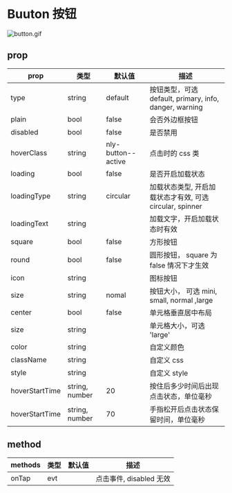 # Buuton 按钮

![button.gif](https://upload-images.jianshu.io/upload_images/9915084-236f4fdaa92001f8.gif?imageMogr2/auto-orient/strip)

## prop

|  prop   |  类型  |  默认值  | 描述 |
|  ----  | ----  |----  | ----  |
| type  | string | default | 按钮类型，可选 default, primary, info, danger, warning |
| plain  | bool | false | 会否外边框按钮 |
| disabled  | bool | false | 是否禁用 |
| hoverClass  | string | nly-button--active | 点击时的 css 类 |
| loading  | bool | false | 是否开启加载状态 |
| loadingType  | string | circular | 加载状态类型, 开启加载状态才有效, 可选 circular, spinner |
| loadingText  | string |  | 加载文字，开启加载状态时有效 |
| square  | bool | false | 方形按钮 |
| round  | bool | false | 圆形按钮， square 为 false 情况下才生效 |
| icon  | string |  | 图标按钮 |
| size  | string | nomal | 按钮大小， 可选 mini, small, normal ,large |
| center  | bool | false | 单元格垂直居中布局 |
| size  | string |  | 单元格大小，可选 'large' |
| color  | string |  | 自定义颜色 |
| className  | string |  | 自定义 css |
| style  | string |  | 自定义 style |
| hoverStartTime  | string, number | 20 | 按住后多少时间后出现点击状态，单位毫秒 |
| hoverStartTime  | string, number | 70 | 手指松开后点击状态保留时间，单位毫秒 |


## method

|  methods   |  类型  |  默认值  | 描述 |
|  ----  | ----  |----  | ----  |
| onTap  | evt |  | 点击事件, disabled 无效 |
